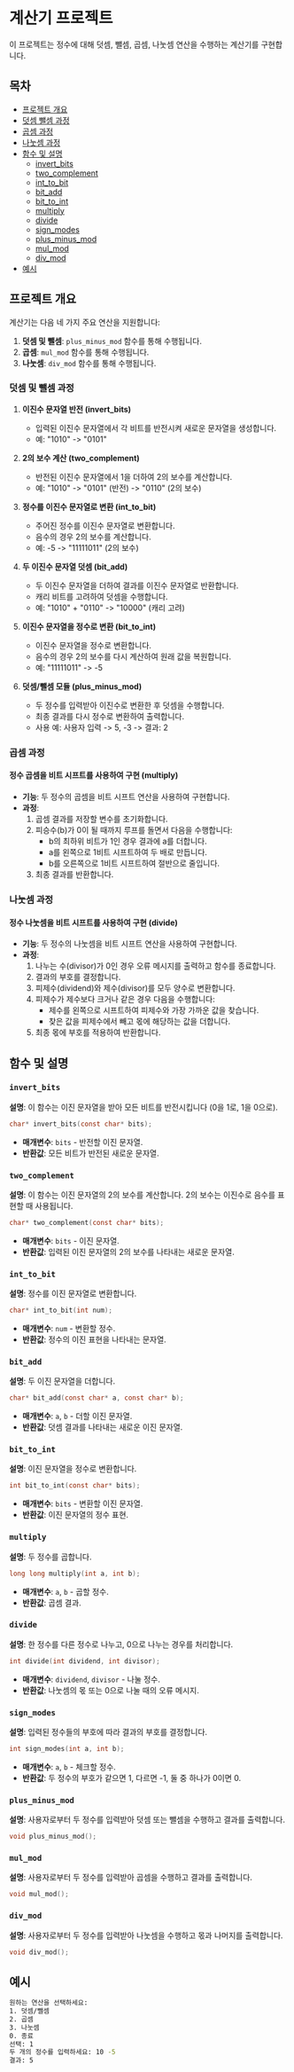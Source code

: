 # 계산기 프로젝트

이 프로젝트는 정수에 대해 덧셈, 뺄셈, 곱셈, 나눗셈 연산을 수행하는 계산기를 구현합니다.

## 목차
- [프로젝트 개요](#프로젝트-개요)
- [덧셈 뺄셈 과정](#덧셈-및-뺄셈-과정)
- [곱셈 과정](#곱셈-과정)
- [나눗셈 과정](#나눗셈-과정)
- [함수 및 설명](#함수-및-설명)
  - [invert_bits](#invert_bits)
  - [two_complement](#two_complement)
  - [int_to_bit](#int_to_bit)
  - [bit_add](#bit_add)
  - [bit_to_int](#bit_to_int)
  - [multiply](#multiply)
  - [divide](#divide)
  - [sign_modes](#sign_modes)
  - [plus_minus_mod](#plus_minus_mod)
  - [mul_mod](#mul_mod)
  - [div_mod](#div_mod)
- [예시](#예시)



## 프로젝트 개요

계산기는 다음 네 가지 주요 연산을 지원합니다:
1. **덧셈 및 뺄셈**: `plus_minus_mod` 함수를 통해 수행됩니다.
2. **곱셈**: `mul_mod` 함수를 통해 수행됩니다.
3. **나눗셈**: `div_mod` 함수를 통해 수행됩니다.

### 덧셈 및 뺄셈 과정

1. **이진수 문자열 반전 (invert_bits)**
   - 입력된 이진수 문자열에서 각 비트를 반전시켜 새로운 문자열을 생성합니다.
   - 예: "1010" -> "0101"

2. **2의 보수 계산 (two_complement)**
   - 반전된 이진수 문자열에서 1을 더하여 2의 보수를 계산합니다.
   - 예: "1010" -> "0101" (반전) -> "0110" (2의 보수)

3. **정수를 이진수 문자열로 변환 (int_to_bit)**
   - 주어진 정수를 이진수 문자열로 변환합니다.
   - 음수의 경우 2의 보수를 계산합니다.
   - 예: -5 -> "11111011" (2의 보수)

4. **두 이진수 문자열 덧셈 (bit_add)**
   - 두 이진수 문자열을 더하여 결과를 이진수 문자열로 반환합니다.
   - 캐리 비트를 고려하여 덧셈을 수행합니다.
   - 예: "1010" + "0110" -> "10000" (캐리 고려)

5. **이진수 문자열을 정수로 변환 (bit_to_int)**
   - 이진수 문자열을 정수로 변환합니다.
   - 음수의 경우 2의 보수를 다시 계산하여 원래 값을 복원합니다.
   - 예: "11111011" -> -5

6. **덧셈/뺄셈 모듈 (plus_minus_mod)**
   - 두 정수를 입력받아 이진수로 변환한 후 덧셈을 수행합니다.
   - 최종 결과를 다시 정수로 변환하여 출력합니다.
   - 사용 예: 사용자 입력 -> 5, -3 -> 결과: 2

### 곱셈 과정
#### 정수 곱셈을 비트 시프트를 사용하여 구현 (multiply)
- **기능**: 두 정수의 곱셈을 비트 시프트 연산을 사용하여 구현합니다.
- **과정**:
  1. 곱셈 결과를 저장할 변수를 초기화합니다.
  2. 피승수(b)가 0이 될 때까지 루프를 돌면서 다음을 수행합니다:
     - b의 최하위 비트가 1인 경우 결과에 a를 더합니다.
     - a를 왼쪽으로 1비트 시프트하여 두 배로 만듭니다.
     - b를 오른쪽으로 1비트 시프트하여 절반으로 줄입니다.
  3. 최종 결과를 반환합니다.

### 나눗셈 과정
#### 정수 나눗셈을 비트 시프트를 사용하여 구현 (divide)
- **기능**: 두 정수의 나눗셈을 비트 시프트 연산을 사용하여 구현합니다.
- **과정**:
  1. 나누는 수(divisor)가 0인 경우 오류 메시지를 출력하고 함수를 종료합니다.
  2. 결과의 부호를 결정합니다.
  3. 피제수(dividend)와 제수(divisor)를 모두 양수로 변환합니다.
  4. 피제수가 제수보다 크거나 같은 경우 다음을 수행합니다:
     - 제수를 왼쪽으로 시프트하여 피제수와 가장 가까운 값을 찾습니다.
     - 찾은 값을 피제수에서 빼고 몫에 해당하는 값을 더합니다.
  5. 최종 몫에 부호를 적용하여 반환합니다.

## 함수 및 설명

### `invert_bits`

**설명**: 이 함수는 이진 문자열을 받아 모든 비트를 반전시킵니다 (0을 1로, 1을 0으로).

```c
char* invert_bits(const char* bits);
```
- **매개변수**: `bits` - 반전할 이진 문자열.
- **반환값**: 모든 비트가 반전된 새로운 문자열.

### `two_complement`

**설명**: 이 함수는 이진 문자열의 2의 보수를 계산합니다. 2의 보수는 이진수로 음수를 표현할 때 사용됩니다.

```c
char* two_complement(const char* bits);
```
- **매개변수**: `bits` - 이진 문자열.
- **반환값**: 입력된 이진 문자열의 2의 보수를 나타내는 새로운 문자열.

### `int_to_bit`

**설명**: 정수를 이진 문자열로 변환합니다.

```c
char* int_to_bit(int num);
```
- **매개변수**: `num` - 변환할 정수.
- **반환값**: 정수의 이진 표현을 나타내는 문자열.

### `bit_add`

**설명**: 두 이진 문자열을 더합니다.

```c
char* bit_add(const char* a, const char* b);
```
- **매개변수**: `a`, `b` - 더할 이진 문자열.
- **반환값**: 덧셈 결과를 나타내는 새로운 이진 문자열.

### `bit_to_int`

**설명**: 이진 문자열을 정수로 변환합니다.

```c
int bit_to_int(const char* bits);
```
- **매개변수**: `bits` - 변환할 이진 문자열.
- **반환값**: 이진 문자열의 정수 표현.

### `multiply`

**설명**: 두 정수를 곱합니다.

```c
long long multiply(int a, int b);
```
- **매개변수**: `a`, `b` - 곱할 정수.
- **반환값**: 곱셈 결과.

### `divide`

**설명**: 한 정수를 다른 정수로 나누고, 0으로 나누는 경우를 처리합니다.

```c
int divide(int dividend, int divisor);
```
- **매개변수**: `dividend`, `divisor` - 나눌 정수.
- **반환값**: 나눗셈의 몫 또는 0으로 나눌 때의 오류 메시지.

### `sign_modes`

**설명**: 입력된 정수들의 부호에 따라 결과의 부호를 결정합니다.

```c
int sign_modes(int a, int b);
```
- **매개변수**: `a`, `b` - 체크할 정수.
- **반환값**: 두 정수의 부호가 같으면 1, 다르면 -1, 둘 중 하나가 0이면 0.

### `plus_minus_mod`

**설명**: 사용자로부터 두 정수를 입력받아 덧셈 또는 뺄셈을 수행하고 결과를 출력합니다.

```c
void plus_minus_mod();
```

### `mul_mod`

**설명**: 사용자로부터 두 정수를 입력받아 곱셈을 수행하고 결과를 출력합니다.

```c
void mul_mod();
```

### `div_mod`

**설명**: 사용자로부터 두 정수를 입력받아 나눗셈을 수행하고 몫과 나머지를 출력합니다.

```c
void div_mod();
```

## 예시

```sh
원하는 연산을 선택하세요:
1. 덧셈/뺄셈
2. 곱셈
3. 나눗셈
0. 종료
선택: 1
두 개의 정수를 입력하세요: 10 -5
결과: 5
```
